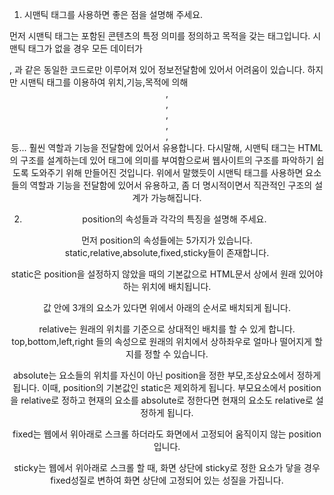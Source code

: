 1. 시맨틱 태그를 사용하면 좋은 점을 설명해 주세요.

먼저 시맨틱 태그는 포함된 콘텐츠의 특정 의미를 정의하고 목적을 갖는 태그입니다. 시맨틱 태그가 없을 경우 모든 데이터가 <div>,<span> 과 같은 동일한 코드로만 이루어져 있어 정보전달함에 있어서 어려움이 있습니다. 하지만 시맨틱 태그를 이용하여 위치,기능,목적에 의해 <header>,<nav>,<article>,<section>,<footer>,<main> 등... 훨씬 역할과 기능을 전달함에 있어서 유용합니다.
다시말해, 시맨틱 태그는 HTML의 구조를 설계하는데 있어 태그에 의미를 부여함으로써 웹사이트의 구조를 파악하기 쉽도록 도와주기 위해 만들어진 것입니다.
위에서 말했듯이 시맨틱 태그를 사용하면 요소들의 역할과 기능을 전달함에 있어서 유용하고, 좀 더 명시적이면서 직관적인 구조의 설계가 가능해집니다.

2. position의 속성들과 각각의 특징을 설명해 주세요.

먼저 position의 속성들에는 5가지가 있습니다.
static,relative,absolute,fixed,sticky들이 존재합니다.

static은 position을 설정하지 않았을 때의 기본값으로 HTML문서 상에서 원래 있어야하는 위치에 배치됩니다.<div>값 안에 3개의 요소가 있다면 위에서 아래의 순서로 배치되게 됩니다.

relative는 원래의 위치를 기준으로 상대적인 배치를 할 수 있게 합니다.
top,bottom,left,right 들의 속성으로 원래의 위치에서 상하좌우로 얼마나 떨어지게 할지를 정할 수 있습니다.

absolute는 요소들의 위치를 자신이 아닌 position을 정한 부모,조상요소에서 정하게 됩니다. 이때, position의 기본값인 static은 제외하게 됩니다. 부모요소에서 position을 relative로 정하고 현재의 요소를 absolute로 정한다면 현재의 요소도 relative로 설정하게 됩니다.

fixed는 웹에서 위아래로 스크롤 하더라도 화면에서 고정되어 움직이지 않는 position입니다.

sticky는 웹에서 위아래로 스크롤 할 때, 화면 상단에 sticky로 정한 요소가 닿을 경우 fixed성질로 변하여 화면 상단에 고정되어 있는 성질을 가집니다.